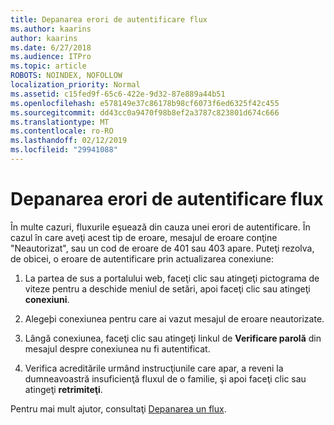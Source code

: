```yaml
---
title: Depanarea erori de autentificare flux
ms.author: kaarins
author: kaarins
ms.date: 6/27/2018
ms.audience: ITPro
ms.topic: article
ROBOTS: NOINDEX, NOFOLLOW
localization_priority: Normal
ms.assetid: c15fed9f-65c6-422e-9d32-87e889a44b51
ms.openlocfilehash: e578149e37c86178b98cf6073f6ed6325f42c455
ms.sourcegitcommit: dd43cc0a9470f98b8ef2a3787c823801d674c666
ms.translationtype: MT
ms.contentlocale: ro-RO
ms.lasthandoff: 02/12/2019
ms.locfileid: "29941088"
---
```

# <a name="troubleshoot-flow-authentication-errors"></a>Depanarea erori de autentificare flux

În multe cazuri, fluxurile eşuează din cauza unei erori de autentificare. În cazul în care aveţi acest tip de eroare, mesajul de eroare conţine "Neautorizat", sau un cod de eroare de 401 sau 403 apare. Puteţi rezolva, de obicei, o eroare de autentificare prin actualizarea conexiune:
  
1. La partea de sus a portalului web, faceţi clic sau atingeţi pictograma de viteze pentru a deschide meniul de setări, apoi faceţi clic sau atingeţi **conexiuni**.
    
2. Alegeþi conexiunea pentru care ai vazut mesajul de eroare neautorizate.
    
3. Lângă conexiunea, faceţi clic sau atingeţi linkul de **Verificare parolă** din mesajul despre conexiunea nu fi autentificat. 
    
4. Verifica acreditările urmând instrucţiunile care apar, a reveni la dumneavoastră insuficienţă fluxul de o familie, şi apoi faceţi clic sau atingeţi **retrimiteţi**.
    
Pentru mai mult ajutor, consultaţi [Depanarea un flux](https://go.microsoft.com/fwlink/?linkid=872110).
  

